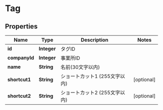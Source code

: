

# Tag

## Properties

Name | Type | Description | Notes
------------ | ------------- | ------------- | -------------
**id** | **Integer** | タグID | 
**companyId** | **Integer** | 事業所ID | 
**name** | **String** | 名前(30文字以内) | 
**shortcut1** | **String** | ショートカット1 (255文字以内) |  [optional]
**shortcut2** | **String** | ショートカット2 (255文字以内) |  [optional]



